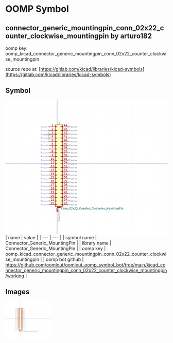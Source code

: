 # OOMP Symbol  
## connector_generic_mountingpin_conn_02x22_counter_clockwise_mountingpin  by arturo182  
  
oomp key: oomp_kicad_connector_generic_mountingpin_conn_02x22_counter_clockwise_mountingpin  
  
source repo at: [https://gitlab.com/kicad/libraries/kicad-symbols](https://gitlab.com/kicad/libraries/kicad-symbols)  
## Symbol  
  
[![working.png](working_600.png)](working.png)  
| name | value | 
| --- | --- | 
| symbol name | Connector_Generic_MountingPin | 
| library name | Connector_Generic_MountingPin | 
| oomp key | oomp_kicad_connector_generic_mountingpin_conn_02x22_counter_clockwise_mountingpin | 
| oomp bot github | https://github.com/oomlout/oomlout_oomp_symbol_bot/tree/main/kicad_connector_generic_mountingpin_conn_02x22_counter_clockwise_mountingpin/working | 
## Images  
  
[![working.png](working_140.png)](working.png)  

